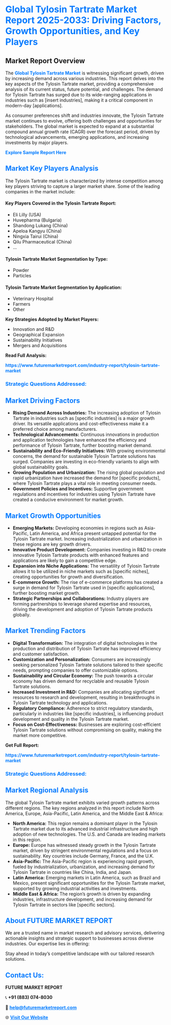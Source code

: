<h1 style="color: #007BFF;">Global Tylosin Tartrate Market Report 2025-2033: Driving Factors, Growth Opportunities, and Key Players</h1>

<section id="overview">
<h2>Market Report Overview</h2>
<p>The <a href="https://www.futuremarketreport.com/industry-report/tylosin-tartrate-market" style="color: #007BFF; text-decoration: none;"><strong>Global Tylosin Tartrate Market</strong></a> is witnessing significant growth, driven by increasing demand across various industries. This report delves into the key aspects of the Tylosin Tartrate market, providing a comprehensive analysis of its current status, future potential, and challenges. The demand for Tylosin Tartrate has surged due to its wide-ranging applications in industries such as [insert industries], making it a critical component in modern-day [applications].</p>
<p>As consumer preferences shift and industries innovate, the Tylosin Tartrate market continues to evolve, offering both challenges and opportunities for stakeholders. The global market is expected to expand at a substantial compound annual growth rate (CAGR) over the forecast period, driven by technological advancements, emerging applications, and increasing investments by major players.</p>
</section>

<section id="overview">
<p><a href="https://www.futuremarketreport.com/request-sample/reportId=105226" style="color: #007BFF; text-decoration: none;"><strong>Explore Sample Report Here</strong></a></p>
</section>

<section id="key-players">
<h2 style="color: #007BFF;">Market Key Players Analysis</h2>
<p>The Tylosin Tartrate market is characterized by intense competition among key players striving to capture a larger market share. Some of the leading companies in the market include:</p>
<h4>Key Players Covered in the Tylosin Tartrate Report:</h4>
<ul><li>Eli Lilly (USA)</li><li>Huvepharma (Bulgaria)</li><li>Shandong Lukang (China)</li><li>Apeloa Kangyu (China)</li><li>Ningxia Tairui (China)</li><li>Qilu Pharmaceutical (China)</li><li>...</li></ul>
<h4>Tylosin Tartrate Market Segmentation by Type:</h4>
<ul><li>Powder</li><li>Particles</li></ul>

<h4>Tylosin Tartrate Market Segmentation by Application:</h4>
<ul><li>Veterinary Hospital</li><li>Farmers</li><li>Other</li></ul>
<p><strong>Key Strategies Adopted by Market Players:</strong></p>
<ul>
<li>Innovation and R&D</li>
<li>Geographical Expansion</li>
<li>Sustainability Initiatives</li>
<li>Mergers and Acquisitions</li>
</ul>
</section>

<section>
<p><strong>Read Full Analysis: </strong></p><a href="https://www.futuremarketreport.com/industry-report/tylosin-tartrate-market" style="color: #007BFF; text-decoration: none;"><strong>https://www.futuremarketreport.com/industry-report/tylosin-tartrate-market</strong></a>
<h3 style="color: #007BFF;">Strategic Questions Addressed:</h3>
</section>

<section id="driving-factors">
<h2 style="color: #007BFF;">Market Driving Factors</h2>
<ul>
<li><strong>Rising Demand Across Industries:</strong> The increasing adoption of Tylosin Tartrate in industries such as [specific industries] is a major growth driver. Its versatile applications and cost-effectiveness make it a preferred choice among manufacturers.</li>
<li><strong>Technological Advancements:</strong> Continuous innovations in production and application technologies have enhanced the efficiency and performance of Tylosin Tartrate, further boosting market demand.</li>
<li><strong>Sustainability and Eco-Friendly Initiatives:</strong> With growing environmental concerns, the demand for sustainable Tylosin Tartrate solutions has surged. Companies are investing in eco-friendly variants to align with global sustainability goals.</li>
<li><strong>Growing Population and Urbanization:</strong> The rising global population and rapid urbanization have increased the demand for [specific products], where Tylosin Tartrate plays a vital role in meeting consumer needs.</li>
<li><strong>Government Policies and Incentives:</strong> Supportive government regulations and incentives for industries using Tylosin Tartrate have created a conducive environment for market growth.</li>
</ul>
</section>

<section id="growth-opportunities">
<h2 style="color: #007BFF;">Market Growth Opportunities</h2>
<ul>
<li><strong>Emerging Markets:</strong> Developing economies in regions such as Asia-Pacific, Latin America, and Africa present untapped potential for the Tylosin Tartrate market. Increasing industrialization and urbanization in these regions are key growth drivers.</li>
<li><strong>Innovative Product Development:</strong> Companies investing in R&D to create innovative Tylosin Tartrate products with enhanced features and applications are likely to gain a competitive edge.</li>
<li><strong>Expansion into Niche Applications:</strong> The versatility of Tylosin Tartrate allows it to be utilized in niche markets such as [specific niches], creating opportunities for growth and diversification.</li>
<li><strong>E-commerce Growth:</strong> The rise of e-commerce platforms has created a surge in demand for Tylosin Tartrate used in [specific applications], further boosting market growth.</li>
<li><strong>Strategic Partnerships and Collaborations:</strong> Industry players are forming partnerships to leverage shared expertise and resources, driving the development and adoption of Tylosin Tartrate products globally.</li>
</ul>
</section>

<section id="trending-factors">
<h2 style="color: #007BFF;">Market Trending Factors</h2>
<ul>
<li><strong>Digital Transformation:</strong> The integration of digital technologies in the production and distribution of Tylosin Tartrate has improved efficiency and customer satisfaction.</li>
<li><strong>Customization and Personalization:</strong> Consumers are increasingly seeking personalized Tylosin Tartrate solutions tailored to their specific needs, prompting companies to offer customizable options.</li>
<li><strong>Sustainability and Circular Economy:</strong> The push towards a circular economy has driven demand for recyclable and reusable Tylosin Tartrate solutions.</li>
<li><strong>Increased Investment in R&D:</strong> Companies are allocating significant resources to research and development, resulting in breakthroughs in Tylosin Tartrate technology and applications.</li>
<li><strong>Regulatory Compliance:</strong> Adherence to strict regulatory standards, particularly in industries like [specific industries], is influencing product development and quality in the Tylosin Tartrate market.</li>
<li><strong>Focus on Cost-Effectiveness:</strong> Businesses are exploring cost-efficient Tylosin Tartrate solutions without compromising on quality, making the market more competitive.</li>
</ul>
</section>

<section>
<p><strong>Get Full Report: </strong></p><a href="https://www.futuremarketreport.com/industry-report/tylosin-tartrate-market" style="color: #007BFF; text-decoration: none;"><strong>https://www.futuremarketreport.com/industry-report/tylosin-tartrate-market</strong></a>
<h3 style="color: #007BFF;">Strategic Questions Addressed:</h3>
</section>


<section id="regional-analysis">
<h2 style="color: #007BFF;">Market Regional Analysis</h2>
<p>The global Tylosin Tartrate market exhibits varied growth patterns across different regions. The key regions analyzed in this report include North America, Europe, Asia-Pacific, Latin America, and the Middle East & Africa:</p>
<ul>
<li><strong>North America:</strong> This region remains a dominant player in the Tylosin Tartrate market due to its advanced industrial infrastructure and high adoption of new technologies. The U.S. and Canada are leading markets in this region.</li>
<li><strong>Europe:</strong> Europe has witnessed steady growth in the Tylosin Tartrate market, driven by stringent environmental regulations and a focus on sustainability. Key countries include Germany, France, and the U.K.</li>
<li><strong>Asia-Pacific:</strong> The Asia-Pacific region is experiencing rapid growth, fueled by industrialization, urbanization, and increasing demand for Tylosin Tartrate in countries like China, India, and Japan.</li>
<li><strong>Latin America:</strong> Emerging markets in Latin America, such as Brazil and Mexico, present significant opportunities for the Tylosin Tartrate market, supported by growing industrial activities and investments.</li>
<li><strong>Middle East & Africa:</strong> The region’s growth is driven by expanding industries, infrastructure development, and increasing demand for Tylosin Tartrate in sectors like [specific sectors].</li>
</ul>
</section>

<footer>
<h2 style="color: #007BFF;">About FUTURE MARKET REPORT</h2>
<p>We are a trusted name in market research and advisory services, delivering actionable insights and strategic support to businesses across diverse industries. Our expertise lies in offering:</p>

<p>Stay ahead in today’s competitive landscape with our tailored research solutions.</p>

<h2 style="color: #007BFF;">Contact Us:</h2>
<p><strong>FUTURE MARKET REPORT</strong></p>
<p>📞 <strong>+91 (883) 074-8030</strong></p>
<p>📧 <strong><a href="mailto:help@futuremarketreport.com" style="color: #007BFF;">help@futuremarketreport.com</a></strong></p>
<p>🌐 <strong><a href="https://www.futuremarketreport.com/" style="color: #007BFF;">Visit Our Website</a></strong></p>
</footer>